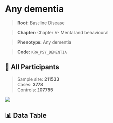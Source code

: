 # Any dementia

> **Root:** Baseline Disease  

> **Chapter:** Chapter V- Mental and behavioural  

> **Phenotype:** Any dementia  

> **Code:** `KRA_PSY_DEMENTIA`

## 🧪 All Participants  
> Sample size: **211533**  
> Cases: **3778**  
> Controls: **207755**
<img src="/Sensitive/Figures/ALL/Incidence/KRA_PSY_DEMENTIA.png"/>

## 📊 Data Table
<CsvTableMRF src="/Sensitive/Data/ALL/Incidence/COX_KRA_PSY_DEMENTIA.csv"/>

